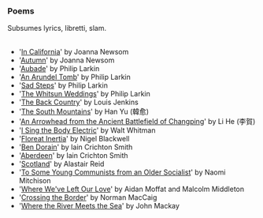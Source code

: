 <h3>Poems</h3>
<div>
	Subsumes lyrics, libretti, slam.<br><br>
	<ul>
		<li>'<a href="{{cali}}">In California</a>' by Joanna Newsom</li>
		<li>'<a href="{{aut}}">Autumn</a>' by Joanna Newsom</li>
		<li>'<a href="{{au}}">Aubade</a>' by Philip Larkin</li>
		<li>'<a href="{{arun}}">An Arundel Tomb</a>' by Philip Larkin</li>
		<li>'<a href="{{arun}}">Sad Steps</a>' by Philip Larkin</li>
		<li>'<a href="{{whit}}">The Whitsun Weddings</a>' by Philip Larkin</li>
		<li>'<a href="{{back}}">The Back Country</a>' by Louis Jenkins</li>
		<li>'<a href="{{yu}}">The South Mountains</a>' by Han Yu (韓愈)</li>
		<li>'<a href="{{he}}">An Arrowhead from the Ancient Battlefield of Changping</a>' by Li He (李賀)</li>
		<li>'<a href="{{walt}}">I Sing the Body Electric</a>' by Walt Whitman </li>
		<li>'<a href="{{flo}}">Floreat Inertia</a>' by Nigel Blackwell</li>
		<li>'<a href="{{ben}}">Ben Dorain</a>' by Iain Crichton Smith</li>
		<li>'<a href="{{aber}}">Aberdeen</a>' by Iain Crichton Smith  </li>
		<li>'<a href="{{scot}}">Scotland</a>' by Alastair Reid</li>
		<li>'<a href="{{comm}}">To Some Young Communists from an Older Socialist</a>' by Naomi Mitchison</li>
		<li>'<a href="{{where}}">Where We've Left Our Love</a>' by Aidan Moffat and Malcolm Middleton</li>
		<li>'<a href="{{bord}}">Crossing the Border</a>' by Norman MacCaig</li>
		<li>'<a href="{{river}}">Where the River Meets the Sea</a>' by John Mackay</li>
	</ul>
</div>